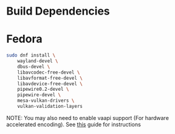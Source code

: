 # Build Dependencies

# Fedora

```sh
sudo dnf install \
    wayland-devel \
    dbus-devel \
    libavcodec-free-devel \
    libavformat-free-devel \
    libavdevice-free-devel \
    pipewire0.2-devel \
    pipewire-devel \
    mesa-vulkan-drivers \
    vulkan-validation-layers
```

NOTE: You may also need to enable vaapi support (For hardware accelerated encoding). See [this](https://fedoraproject.org/wiki/Firefox_Hardware_acceleration) guide for instructions